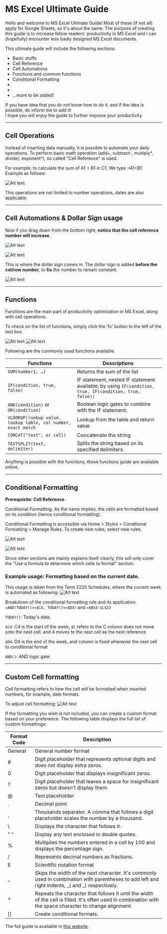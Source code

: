 # MS Excel Ultimate Guide

Hello and welcome to MS Excel Ultimate Guide!
Most of these (if not all) apply for Google Sheets, so it's about the same.
The purpose of creating this guide is to increase fellow readers' productivity in MS Excel and I can (hopefully) encounter less badly designed MS Excel documents.

This ultimate guide will include the following sections:	
-   Basic stuffs
-	Cell Reference
-   Cell Automations 
-	Functions and common functions
-	Conditional Formatting
-	
-	
-	…more to be added!
	
If you have idea that you do not know how to do it, and if the idea is possible, do inform me to add it!	
I hope you will enjoy the guide to further improve your productivity.	

---
## Cell Operations

Instead of inserting data manually, it is possible to automate your daily operations.
To perform basic math operation (add+, subtract-, multiply*, divide/, exponent^), so called "Cell Reference" is used. 

For example, to calculate the sum of A1 + B1 in C1, We type =A1+B1.
Example as follows:

![Alt text](image-6.PNG)

This operations are not limited to number operations, dates are also applicable. 

---
## Cell Automations & Dollar Sign usage

Now if you drag down from the bottom right, **notice that the cell reference number will increase**. 

![Alt text](image-9.png)

![Alt text](image-7.PNG)

This is where the dollar sign comes in. The dollar sign is added **before the col/row number**, to **fix** the number to remain constant.

![Alt text](image-8.png)

---
## Functions

Functions are the main part of productivity optimization in MS Excel, along with cell operations.

To check on the list of functions, simply click the 'fx' button to the left of the text box.

![Alt text](image.png) 
![Alt text](image-1.png)

Following are the commonly used functions available.

| Functions | Descriptions |
| --- | --- | 
| `SUM(number1, …)`| Returns the sum of the list |
| `IF(condition, true, false)` | IF statement, nested IF statement available, by using `IF(condition, true, IF(condition, true, false))` |
| `AND(condition)` or `OR(condition)` | Boolean logic gates to combine with the IF statement. |
| `VLOOKUP(lookup value, lookup table, col number, exact match` | Lookup from the table and return value |
| `CONCAT("text", or cell)` | Concatenate the string |
| `TEXTSPLIT(text, delimiter)`| Splits the string based on its specified delimiters. |

Anything is possible with the functions, those functions guide are available online.

---
## Conditional Formatting
**Prerequisite: Cell Reference**

Conditional Formatting. As the name implies, the cells are formatted based on its condition (hence conditional formatting).

Conditional Formatting is accessible via Home > Styles > Conditional Formatting > Manage Rules. To create new rules, select new rules. 

![Alt text](image-2.png)

![Alt text](image-3.png)

Since other sections are mainly explains itself clearly, this will only cover the "Use a formula to determine which cells to format" section. 

### Example usage: Formatting based on the current date.

This usage is taken from the Term 2220 Schedules, where the current week is automated as following:
![Alt text](image-4.png)

Breakdown of the conditional formatting rule and its application:
`=AND(TODAY()>=$C4, TODAY()<=$D4)` and `=$B$4:$L$23`

`TODAY()`: Today's date.

`$C4`: C4 is the start of the week, `$C` refers to the C column does not move onto the next cell. and 4 moves to the next cell as the next reference.

`$D4`: D4 is the end of the week, and column is fixed whenever the next cell to conditional format

`AND()`: AND logic gate.

---

## Custom Cell formatting

Cell formatting refers to how the cell will be formatted when inserted numbers, for example, date formats.

To adjust cell formatting: 
![Alt text](image-5.png)

If the formatting you wish is not included, you can create a custom format based on your preference.
The following table displays the full list of custom formattings:

| Format Code | Description |
| --- | --- |
| General | General number format
| #	| Digit placeholder that represents optional digits and does not display extra zeros.
| 0	| Digit placeholder that displays insignificant zeros.
| ?	| Digit placeholder that leaves a space for insignificant zeros but doesn't display them.
| @	| Text placeholder
| . | Decimal point
| , | Thousands separator. A comma that follows a digit placeholder scales the number by a thousand.
| \	| Displays the character that follows it.
| " " | Display any text enclosed in double quotes.
| %	| Multiplies the numbers entered in a cell by 100 and displays the percentage sign.
| /	| Represents decimal numbers as fractions.
| E	| Scientific notation format
| _ | Skips the width of the next character. It's commonly used in combination with parentheses to add left and right indents, _( and _) respectively.
| * | Repeats the character that follows it until the width of the cell is filled. It's often used in combination with the space character to change alignment.
| [] | Create conditional formats.


The full guide is available in [this website](https://www.ablebits.com/office-addins-blog/custom-excel-number-format/).
